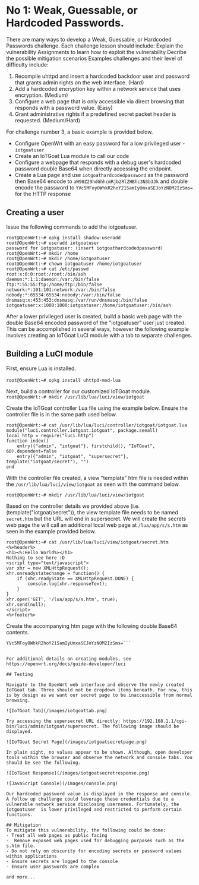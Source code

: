 # No 1: Weak, Guessable, or Hardcoded Passwords.
There are many ways to develop a Weak, Guessable, or Hardcoded Passwords challenge. Each challenge lesson should include:
Explain the vulnerability
Assignments to learn how to exploit the vulnerability
Decribe the possible mitigation scenarios
Examples challenges and their level of difficulty include:

1. Recompile uhttpd and insert a hardcoded backdoor user and password that grants admin rights on the web interface. (Hard)
2. Add a hardcoded encryption key within a network service that uses encryption. (Medium)
3. Configure a  web page that is only accessible via direct browsing that responds with a password value. (Easy)
4. Grant administrative rights if a predefined secret packet header is requested. (Medium/Hard)

For challenge number 3, a basic example is provided below.

- Configure OpenWrt with an easy password for a low privileged user - `iotgoatuser`
- Create an IoTGoat Lua module to call our code
- Configure a webpage that responds with a debug user's hardcoded password double Base64 when directly accessing the endpoint.
- Create a Lua page and use `iotgoathardcodedpassword` as the password then Base64 encode to `aW90Z29hdGhhcmRjb2RlZHBhc3N3b3Jk` and double encode the password to `YVc5MFoyOWhkR2hoY21SamIyUmxaSEJoYzNOM2IzSms=` for the HTTP response

## Creating a user
Issue the following commands to add the iotgoatuser.
```
root@OpenWrt:~# opkg install shadow-useradd
root@OpenWrt:~# useradd iotgoatuser
password for iotgoatuser: (insert iotgoathardcodedpassword)
root@OpenWrt:~# mkdir /home
root@OpenWrt:~# mkdir /home/iotgoatuser
root@OpenWrt:~# chown iotgoatuser /home/iotgoatuser
root@OpenWrt:~# cat /etc/passwd
root:x:0:0:root:/root:/bin/ash
daemon:*:1:1:daemon:/var:/bin/false
ftp:*:55:55:ftp:/home/ftp:/bin/false
network:*:101:101:network:/var:/bin/false
nobody:*:65534:65534:nobody:/var:/bin/false
dnsmasq:x:453:453:dnsmasq:/var/run/dnsmasq:/bin/false
iotgoatuser:x:1000:1000:iotgoatuser:/home/iotgoatuser:/bin/ash
```

After a lower privileged user is created, build a basic web page with the double Base64 encoded password of the "iotgoatuser" user just created. This can be accomplished in several ways, however the following example involves creating an IoTGoat LuCI module with a tab to separate challenges.

## Building a LuCI module

First, ensure Lua is installed. <br>   
`root@OpenWrt:~# opkg install uhttpd-mod-lua`

Next, build a controller for our customized IoTGoat module. <br>
`root@OpenWrt:~# mkdir /usr/lib/lua/luci/view/iotgoat`

Create the IoTGoat controller Lua file using the example below. Ensure the controller file is in the same path used below.  
```
root@OpenWrt:~# cat /usr/lib/lua/luci/controller/iotgoat/iotgoat.lua
module("luci.controller.iotgoat.iotgoat", package.seeall)
local http = require("luci.http")
function index()
    entry({"admin", "iotgoat"}, firstchild(), "IoTGoat", 60).dependent=false  
    entry({"admin", "iotgoat", "supersecret"}, template("iotgoat/secret"), "")
end
```
With the controller file created, a view "template" htm file is needed within the `/usr/lib/lua/luci/view/iotgoat` as seen with the command below. <br>

`root@OpenWrt:~# mkdir /usr/lib/lua/luci/view/iotgoat`

Based on the controller details we provided above (i.e. (template("iotgoat/secret")), the view template file needs to be named `secret.htm` but the URL will end in supersecret. We will create the secrets web page the will call an additional local web page at `/lua/app/s/s.htm` as seen in the example provided below.

```
root@OpenWrt:~# cat /usr/lib/lua/luci/view/iotgoat/secret.htm
<%+header%>                                                          
<h1><%:Hello World%></h1>
Nothing to see here :D
<script type="text/javascript">
var xhr = new XMLHttpRequest();
xhr.onreadystatechange = function() {
    if (xhr.readyState == XMLHttpRequest.DONE) {
        console.log(xhr.responseText);
    }
}
xhr.open('GET', '/lua/app/s/s.htm', true);
xhr.send(null);
</script>                                            
<%+footer%>
```
Create the accompanying htm page with the following double Base64 contents. <br>

```root@OpenWrt:~# cat /www/lua/app/s/s.htm
YVc5MFoyOWhkR2hoY21SamIyUmxaSEJoYzNOM2IzSms=```


For additional details on creating modules, see https://openwrt.org/docs/guide-developer/luci

## Testing

Navigate to the OpenWrt web interface and observe the newly created IoTGoat tab. Three should not be dropdown items beneath. For now, this is by design as we want our secret page to be inaccessible from normal browsing.

![IoTGoat Tab](/images/iotgoattab.png)

Try accessing the supersecret URL directly: https://192.168.1.1/cgi-bin/luci/admin/iotgoat/supersecret. The following image should be displayed.

![IoTGoat Secret Page](/images/iotgoatsecretpage.png)

In plain sight, no values appear to be shown. Although, open developer tools within the browser and observe the network and console tabs. You should be see the following.

![IoTGoat Response](/images/iotgoatsecretresponse.png)

![JavaScript Console](/images/console.png)

Our hardcoded password value is displayed in the response and console. A follow up challenge could leverage these credentials due to a vulnerable network service disclosing usernames. Fortunately, the iotgoatuser  is lower privileged and restricted to perform certain functions.

## Mitigation
To mitigate this vulnerability, the following could be done:
- Treat all web pages as public facing
-  Remove exposed web pages used for debugging purposes such as the s.htm file.
- Do not rely on obscurity for encoding secrets or password values within applications
- Ensure secrets are logged to the console
- Ensure user passwords are complex

and more...
